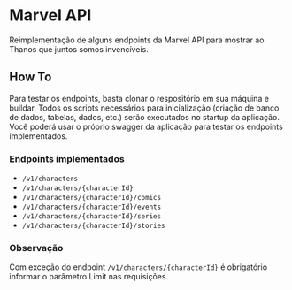 # Marvel API
Reimplementação de alguns endpoints da Marvel API para mostrar ao Thanos que juntos somos invencíveis.

## How To
Para testar os endpoints, basta clonar o respositório em sua máquina e buildar. Todos os scripts necessários para inicialização (criação de banco de dados, tabelas, dados, etc.) serão executados no startup da aplicação. Você poderá usar o próprio swagger da aplicação para testar os endpoints implementados. 

### Endpoints implementados

* `/v1/characters`
* `/v1/characters/{characterId}`
* `/v1/characters/{characterId}/comics`
* `/v1/characters/{characterId}/events`
* `/v1/characters/{characterId}/series`
* `/v1/characters/{characterId}/stories`

### Observação
Com exceção do endpoint `/v1/characters/{characterId}` é obrigatório informar o parâmetro Limit nas requisições.
